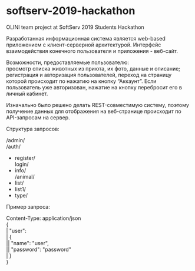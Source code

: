 # softserv-2019-hackathon
OLINI team project at SoftServ 2019 Students Hackathon  

Разработанная информационная система является web-based приложением с клиент-серверной архитектурой. Интерфейс взаимодействия конечного пользователя и приложения - веб-сайт.  

Возможности, предоставляемые пользователю:  
просмотр списка животных из приюта, их фото, данные и описание;  
регистрация и авторизация пользователей, переход на страницу которой происходит по нажатию на кнопку “Аккаунт”. Если пользователь уже авторизован, нажатие на кнопку перебросит его в личный кабинет.  

Изначально было решено делать REST-совместимую систему, поэтому получение данных для отображения на веб-странице происходит по API-запросам на сервер. 

Структура запросов:   

/admin/  
/auth/	
- register/  
	login/  
-	info/  
/animal/  
-	list/  
-	list1/  
-	type/  

Пример запроса:  

Content-Type: application/json  
{  
|    "user":   
|    {  
||        "name": "user",  
||        "password": "password"  
|    }  
}  

